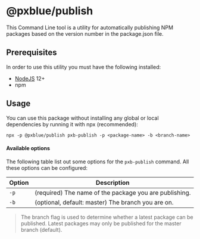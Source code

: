 # @pxblue/publish

This Command Line tool is a utility for automatically publishing NPM packages based on the version number in the package.json file.

## Prerequisites

In order to use this utility you must have the following installed:

-   [NodeJS](https://nodejs.org/en/download/) 12+
-   npm

## Usage

You can use this package without installing any global or local dependencies by running it with npx (recommended):

```
npx -p @pxblue/publish pxb-publish -p <package-name> -b <branch-name>
```

#### Available options

The following table list out some options for the `pxb-publish` command. All these options can be configured:

| Option | Description                                            |
| ------ | ------------------------------------------------------ |
| `-p`   | (required) The name of the package you are publishing. |
| `-b`   | (optional, default: master) The branch you are on.     |

> The branch flag is used to determine whether a latest package can be published. Latest packages may only be published for the master branch (default).
